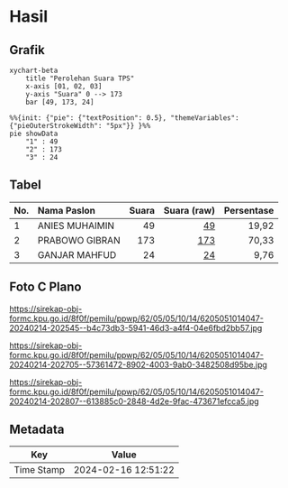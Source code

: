 # Hasil

## Grafik

```mermaid
xychart-beta
    title "Perolehan Suara TPS"
    x-axis [01, 02, 03]
    y-axis "Suara" 0 --> 173
    bar [49, 173, 24]
```

```mermaid
%%{init: {"pie": {"textPosition": 0.5}, "themeVariables": {"pieOuterStrokeWidth": "5px"}} }%%
pie showData
    "1" : 49
    "2" : 173
    "3" : 24
```

## Tabel

| No. | Nama Paslon    | Suara | Suara (raw) | Persentase |
|:--- |:-------------- | -----:| -----------:| ----------:|
| 1   | ANIES MUHAIMIN | 49    | [49][p-1]   | 19,92      |
| 2   | PRABOWO GIBRAN | 173   | [173][p-2]  | 70,33      |
| 3   | GANJAR MAHFUD  | 24    | [24][p-3]   | 9,76       |


[p-1]: https://github.com/gigit-pemilu/pemilu-2024-62-kalimantan-tengah/blob/main/pilpres/hitung-suara/sub/62-kalimantan-tengah/sub/05-barito-utara/sub/05-teweh-tengah/sub/1014-melayu/sub/047-tps/sub/paslon-1.txt
[p-2]: https://github.com/gigit-pemilu/pemilu-2024-62-kalimantan-tengah/blob/main/pilpres/hitung-suara/sub/62-kalimantan-tengah/sub/05-barito-utara/sub/05-teweh-tengah/sub/1014-melayu/sub/047-tps/sub/paslon-2.txt
[p-3]: https://github.com/gigit-pemilu/pemilu-2024-62-kalimantan-tengah/blob/main/pilpres/hitung-suara/sub/62-kalimantan-tengah/sub/05-barito-utara/sub/05-teweh-tengah/sub/1014-melayu/sub/047-tps/sub/paslon-3.txt

## Foto C Plano

https://sirekap-obj-formc.kpu.go.id/8f0f/pemilu/ppwp/62/05/05/10/14/6205051014047-20240214-202545--b4c73db3-5941-46d3-a4f4-04e6fbd2bb57.jpg

https://sirekap-obj-formc.kpu.go.id/8f0f/pemilu/ppwp/62/05/05/10/14/6205051014047-20240214-202705--57361472-8902-4003-9ab0-3482508d95be.jpg

https://sirekap-obj-formc.kpu.go.id/8f0f/pemilu/ppwp/62/05/05/10/14/6205051014047-20240214-202807--613885c0-2848-4d2e-9fac-473671efcca5.jpg


## Metadata

| Key        | Value               |
| ---------- | ------------------- |
| Time Stamp | 2024-02-16 12:51:22 |



